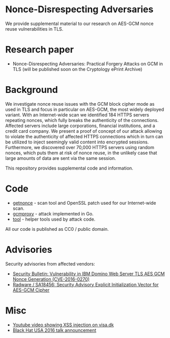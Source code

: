 Nonce-Disrespecting Adversaries
===============================

We provide supplemental material to our research on AES-GCM nonce reuse vulnerabilities in TLS.

Research paper
==============

* Nonce-Disrespecting Adversaries: Practical Forgery Attacks on GCM in TLS (will be published soon on the Cryptology ePrint Archive)

Background
==========

We investigate nonce reuse issues with the GCM block cipher mode as
used in TLS and focus in particular on AES-GCM, the most widely
deployed variant. With an Internet-wide scan we identified 184 HTTPS
servers repeating nonces, which fully breaks the authenticity of the
connections. Affected servers include large corporations, financial
institutions, and a credit card company. We present a proof of
concept of our attack allowing to violate the authenticity of affected
HTTPS connections which in turn can be utilized to inject seemingly
valid content into encrypted sessions. Furthermore, we discovered
over 70,000 HTTPS servers using random nonces, which puts them at risk
of nonce reuse, in the unlikely case that large amounts of data are
sent via the same session.

This repository provides supplemental code and information.

Code
====

* [getnonce](getnonce/) - scan tool and OpenSSL patch used for our Internet-wide scan.
* [gcmproxy](gcmproxy/) - attack implemented in Go.
* [tool](tool/) - helper tools used by attack code.

All our code is published as CC0 / public domain.

Advisories
==========

Security advisories from affected vendors:
* [Security Bulletin: Vulnerability in IBM Domino Web Server TLS AES GCM Nonce Generation (CVE-2016-0270)](https://www-01.ibm.com/support/docview.wss?uid=swg21979604)
* [Radware / SA18456: Security Advisory Explicit Initialization Vector for AES-GCM Cipher](https://kb.radware.com/Questions/SecurityAdvisory/Public/Security-Advisory-Explicit-Initialization-Vector-f)

Misc
====

* [Youtube video showing XSS injection on visa.dk](https://www.youtube.com/watch?v=qByIrRigmyo)
* [Black Hat USA 2016 talk announcement](https://www.blackhat.com/us-16/briefings/schedule/#nonce-disrespecting-adversaries-practical-forgery-attacks-on-gcm-in-tls-3483)
